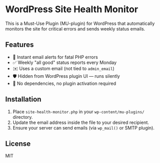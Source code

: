 # WordPress Site Health Monitor

This is a Must-Use Plugin (MU-plugin) for WordPress that automatically monitors the site for critical errors and sends weekly status emails.

## Features

- 🚨 Instant email alerts for fatal PHP errors
- ✅ Weekly "all good" status reports every Monday
- ✉️ Uses a custom email (not tied to `admin_email`)
- 🛡️ Hidden from WordPress plugin UI — runs silently
- 💾 No dependencies, no plugin activation required

## Installation

1. Place `site-health-monitor.php` in your `wp-content/mu-plugins/` directory.
2. Update the email address inside the file to your desired recipient.
3. Ensure your server can send emails (via `wp_mail()` or SMTP plugin).

## License

MIT
